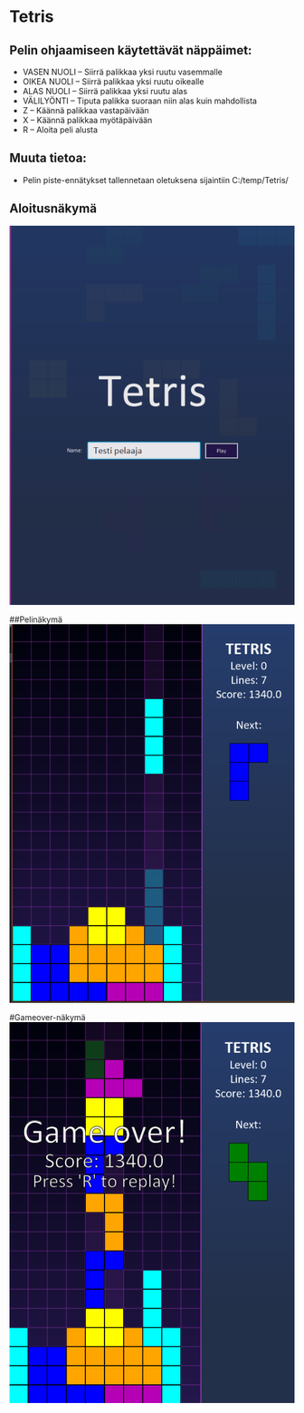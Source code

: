 # Tetris

## Pelin ohjaamiseen käytettävät näppäimet:
* VASEN NUOLI – Siirrä palikkaa yksi ruutu vasemmalle
* OIKEA NUOLI – Siirrä palikkaa yksi ruutu oikealle
* ALAS NUOLI – Siirrä palikkaa yksi ruutu alas
* VÄLILYÖNTI – Tiputa palikka suoraan niin alas kuin mahdollista
* Z – Käännä palikkaa vastapäivään
* X – Käännä palikkaa myötäpäivään
* R – Aloita peli alusta

## Muuta tietoa:
* Pelin piste-ennätykset tallennetaan oletuksena sijaintiin C:/temp/Tetris/

## Aloitusnäkymä
![Alt text](readme-images/1.png?raw=true "Aloitusnäkymä")

##Pelinäkymä
![Alt text](readme-images/2.png?raw=true "Pelinäkymä")

#Gameover-näkymä
![Alt text](readme-images/3.png?raw=true "Gameover-näkymä")
